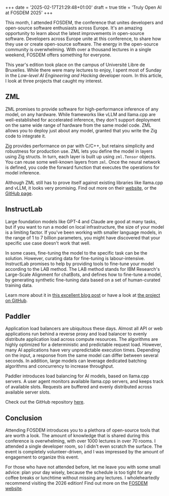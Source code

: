 +++
date = '2025-02-17T21:29:48+01:00'
draft = true
title = 'Truly Open AI at FOSDEM 2025'
+++

This month, I attended FOSDEM, the conference that unites developers and open-source software enthusiasts across Europe. It's an amazing opportunity to learn about the latest improvements in open-source software. Developers across Europe unite at this conference, to share how they use or create open-source software. The energy in the open-source community is overwhelming. With over a thousand lectures in a single weekend, FOSDEM offers something for everyone.

This year's edition took place on the campus of Université Libre de Bruxelles. While there were many lectures to enjoy, I spent most of Sunday in the *Low-level AI Engineering and Hacking* developer room. In this article, I look at three projects that caught my interest.

## ZML

ZML promises to provide software for high-performance inference of any model, on any hardware. While frameworks like vLLM and llama.cpp are well-established for accelerated inference, they don't support deployment on the same wide range of hardware from the same model code. ZML allows you to deploy just about any model, granted that you write the Zig code to integrate it. 

[Zig](https://ziglang.org/) provides performance on par with C/C++, but retains simplicity and robustness for production use. ZML lets you define the model in layers using Zig structs. In turn, each layer is built up using `zml.Tensor` objects. You can reuse some well-known layers from `zml`. Once the neural network is defined, you code the forward function that executes the operations for model inference.

Although ZML still has to prove itself against existing libraries like llama.cpp and vLLM, it looks very promising. Find out more on their [website](https://zml.ai/), or the [GitHub page](https://github.com/zml/zml/tree/master).

## InstructLab

Large foundation models like GPT-4 and Claude are good at many tasks, but if you want to run a model on local infrastructure, the size of your model is a limiting factor. If you've been working with smaller language models, in the range of 1 to 7 billion parameters, you might have discovered that your specific use case doesn't work that well.

In some cases, fine-tuning the model to the specific task can be the solution. However, curating data for fine-tuning is labour-intensive. InstructLab promises to help by providing tools to fine-tune your model according to the LAB method. The LAB method stands for IBM Research's Large-Scale Alignment for chatBots, and defines how to fine-tune a model, by generating synthetic fine-tuning data based on a set of human-curated training data. 

Learn more about it in [this excellent blog post](https://www.redhat.com/en/topics/ai/what-is-instructlab) or have a look at [the project on GitHub](https://github.com/instructlab).

## Paddler

Application load balancers are ubiquitous these days. Almost all API or web applications run behind a reverse proxy and load balancer to evenly distribute application load across compute resources. The algorithms are highly optimized for a deterministic and predictable request load. However, many AI applications have very unpredictable execution times. Depending on the input, a response from the same model can differ between several seconds. In addition, large models can leverage dedicated batching algorithms and concurrency to increase throughput.

Paddler introduces load balancing for AI models, based on llama.cpp servers. A user agent monitors available llama.cpp servers, and keeps track of available slots. Requests are buffered and evenly distributed across available server slots.

Check out the GitHub repository [here](https://github.com/distantmagic/paddler).

## Conclusion

Attending FOSDEM introduces you to a plethora of open-source tools that are worth a look. The amount of knowledge that is shared during this conference is overwhelming, with over 1000 lectures in over 70 rooms. I attended a single developer room, so I didn't even scratch the surface. The event is completely volunteer-driven, and I was impressed by the amount of engagement to organize this event.

For those who have not attended before, let me leave you with some small advice: plan your day wisely, because the schedule is too tight for any coffee breaks or lunchtime without missing any lectures. I wholeheartedly recommend visiting the 2026 edition! Find out more on the [FOSDEM website](https://fosdem.org/2025/about/).
